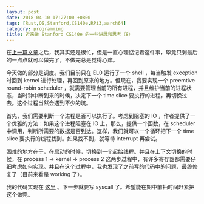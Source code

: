 ```yaml
---
layout: post
date: 2018-04-10 17:27:00 +0800
tags: [Rust,OS,Stanford,CS140e,RPi3,aarch64]
category: programming
title: 近来做 Stanford CS140e 的一些进展和思考（8）
---
```


在[上一篇文章](/programming/2018/04/07/thoughts-on-stanford-cs140e-7/)之后，我其实还是很忙，但是一直心理惦记着这件事，毕竟只剩最后的一点点就可以做完了，不做完总是觉得心痒。

今天做的部分是调度。我们目前只在 EL0 运行了一个 shell ，每当触发 exception 时回到 kernel 进行处理，再回到原来的地方。但现在，我要实现一个 preemtive round-robin scheduler ，就需要管理当前的所有进程，并且维护当前的进程状态，当时钟中断到来的时候，决定下一个 time slice 要执行的进程，再切换过去。这个过程当然会遇到不少的坑。

首先，我们需要判断一个进程是否可以执行了。考虑到阻塞的 IO ，作者提供了一个优雅的方法：如果这个进程阻塞在 IO 上，那么，提供一个函数，在 scheduler 中调用，判断所需要的数据是否到达。这样，我们就可以一个循环把下一个 time slice 要执行的线程找到。如果找不到，就等待 interrupt 再尝试。

困难的地方在于，在启动的时候，切换到一个起始线程。并且在上下文切换的时候，在 process 1 -> kernel -> process 2 这两步过程中，有许多寄存器都需要仔细考虑如何实现。并且在这个过程中，我也发现了之前写的代码中的问题，最终修复了（目前来看是 working 了）。

我的代码实现在 [这里](https://github.com/jiegec/cs140e/commit/977f179a9b28e88e85f4ba9577a0682bf2b6c57b) 。下一步就要写 syscall 了。希望能在期中前抽时间赶紧把这个做完。

